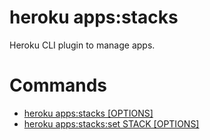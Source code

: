 heroku apps:stacks
==================

Heroku CLI plugin to manage apps.
# Commands

* [heroku apps:stacks [OPTIONS]](#appsstacks)
* [heroku apps:stacks:set STACK [OPTIONS]](#appsstacksset)
